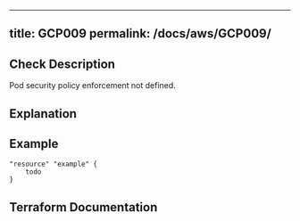 
---
title: GCP009
permalink: /docs/aws/GCP009/
---


## Check Description

Pod security policy enforcement not defined.

## Explanation

## Example

```
"resource" "example" {
	todo
}
```

## Terraform Documentation
